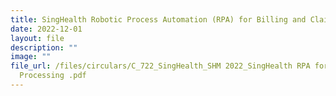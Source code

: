 ```yaml
---
title: SingHealth Robotic Process Automation (RPA) for Billing and Claims Processing
date: 2022-12-01
layout: file
description: ""
image: ""
file_url: /files/circulars/C_722_SingHealth_SHM 2022_SingHealth RPA for Billing and Claims
  Processing .pdf
---
```

